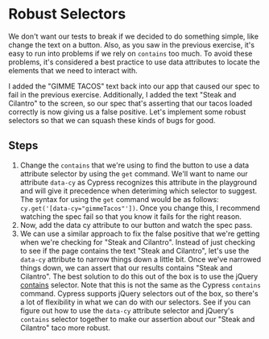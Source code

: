 # Robust Selectors

We don't want our tests to break if we decided to do something simple, like change the text on a button. Also, as you saw in the previous exercise, it's easy to run into problems if we rely on `contains` too much. To avoid these problems, it's considered a best practice to use data attributes to locate the elements that we need to interact with.

I added the "GIMME TACOS" text back into our app that caused our spec to fail in the previous exercise. Additionally, I added the text "Steak and Cilantro" to the screen, so our spec that's asserting that our tacos loaded correctly is now giving us a false positive. Let's implement some robust selectors so that we can squash these kinds of bugs for good.

## Steps

1. Change the `contains` that we're using to find the button to use a data attribute selector by using the `get` command. We'll want to name our attribute `data-cy` as Cypress recognizes this attribute in the playground and will give it precedence when deteriming which selector to suggest. The syntax for using the `get` command would be as follows: `cy.get('[data-cy="gimmeTacos"'])`. Once you change this, I recommend watching the spec fail so that you know it fails for the right reason.
2. Now, add the data cy attribute to our button and watch the spec pass.
3. We can use a similar approach to fix the false positive that we're getting when we're checking for "Steak and Cilantro". Instead of just checking to see if the page contains the text "Steak and Cilantro", let's use the `data-cy` attribute to narrow things down a little bit. Once we've narrowed things down, we can assert that our results contains "Steak and Cilantro". The best solution to do this out of the box is to use the jQuery [contains](1) selector. Note that this is not the same as the Cypress `contains` command. Cypress supports jQuery selectors out of the box, so there's a lot of flexibility in what we can do with our selectors. See if you can figure out how to use the `data-cy` attribute selector and jQuery's `contains` selector together to make our assertion about our "Steak and Cilantro" taco more robust.

[1]: https://api.jquery.com/contains-selector/
